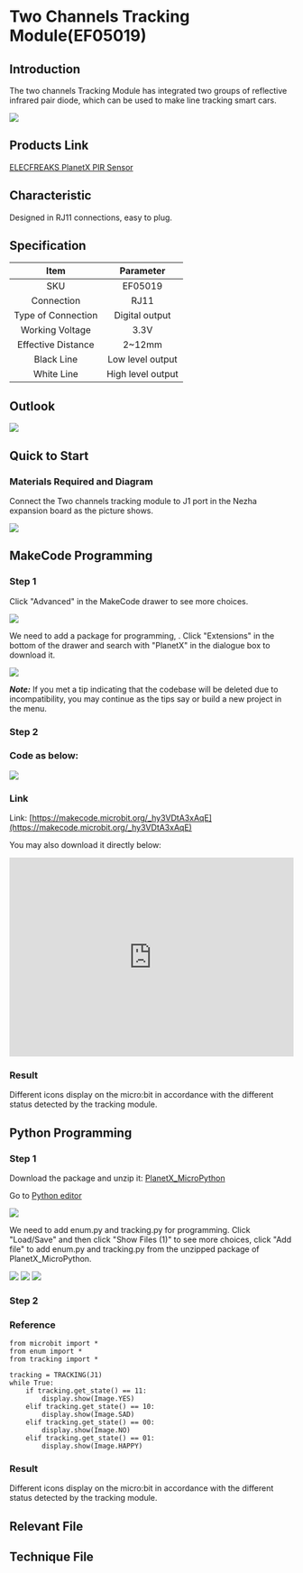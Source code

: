 # Two Channels Tracking Module(EF05019)

## Introduction

The two channels Tracking Module has integrated two groups of reflective infrared pair diode, which can be used to make line tracking smart cars. 

![](./images/05019_01.png)

## Products Link

[ELECFREAKS PlanetX PIR Sensor](https://www.elecfreaks.com/planetx-pir.html)

## Characteristic


 Designed in RJ11 connections, easy to plug.

## Specification


Item | Parameter 
:-: | :-:  
SKU|EF05019
Connection|RJ11
Type of Connection|Digital output
Working Voltage|3.3V
Effective Distance|2~12mm
Black Line|Low level output
White Line|High level output

## Outlook



![](./images/05019_02.png)

## Quick to Start


### Materials Required and Diagram

 Connect the Two channels tracking module to J1 port in the Nezha expansion board as the picture shows.


![](./images/05019_03.png)

## MakeCode Programming


### Step 1

Click "Advanced" in the MakeCode drawer to see more choices.

![](./images/05001_04.png)

We need to add a package for programming, . Click "Extensions" in the bottom of the drawer and search with "PlanetX" in the dialogue box to download it. 

![](./images/05001_05.png)

***Note:*** If you met a tip indicating that the codebase will be deleted due to incompatibility, you may continue as the tips say or build a new project in the menu. 

### Step 2

### Code as below:

![](./images/05019_06.png)


### Link
Link: [https://makecode.microbit.org/_hy3VDtA3xAqE](https://makecode.microbit.org/_hy3VDtA3xAqE)

You may also download it directly below: 

<div style="position:relative;height:0;padding-bottom:70%;overflow:hidden;"><iframe style="position:absolute;top:0;left:0;width:100%;height:100%;" src="https://makecode.microbit.org/#pub:_hy3VDtA3xAqE" frameborder="0" sandbox="allow-popups allow-forms allow-scripts allow-same-origin"></iframe></div>  


### Result
 Different icons display on the micro:bit in accordance with the different status detected by the tracking module.

## Python Programming 


### Step 1

Download the package and unzip it: [PlanetX_MicroPython](https://github.com/lionyhw/PlanetX_MicroPython/archive/master.zip)

Go to  [Python editor](https://python.microbit.org/v/2.0)

![](./images/05001_07.png)

We need to add enum.py and tracking.py for programming. Click "Load/Save" and then click "Show Files (1)" to see more choices, click "Add file" to add enum.py and tracking.py from the unzipped package of PlanetX_MicroPython. 

![](./images/05001_08.png)
![](./images/05001_09.png)
![](./images/05019_10.png)

### Step 2

### Reference

```
from microbit import *
from enum import *
from tracking import *

tracking = TRACKING(J1)
while True:
    if tracking.get_state() == 11:
        display.show(Image.YES)
    elif tracking.get_state() == 10:
        display.show(Image.SAD)
    elif tracking.get_state() == 00:
        display.show(Image.NO)
    elif tracking.get_state() == 01:
        display.show(Image.HAPPY)
```


### Result
 Different icons display on the micro:bit in accordance with the different status detected by the tracking module.

## Relevant File


## Technique File

